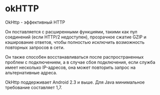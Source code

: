 # okHTTP

OkHttp - эффективный HTTP

Он поставляется с расширенными функциями, такими как пул соединений (если HTTP/2 недоступен), прозрачное сжатие GZIP и кэширование ответов, чтобы полностью исключить возможность повторных запросов в сети.

Он также способен восстанавливаться после распространенных проблем с подключением, а в случае сбоя подключения, если служба имеет несколько IP-адресов, она может повторить запрос на альтернативные адреса.

OkHttp поддерживает Android 2.3 и выше. Для Java минимальное требование составляет 1,7.
